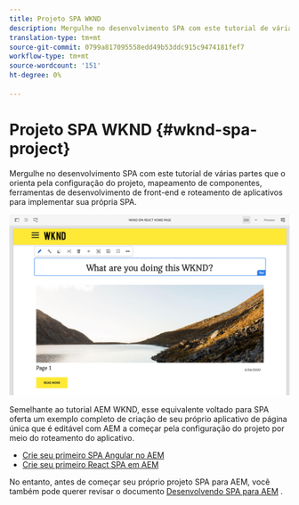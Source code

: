 ```yaml
---
title: Projeto SPA WKND
description: Mergulhe no desenvolvimento SPA com este tutorial de várias partes que o orienta pela configuração do projeto, mapeamento de componentes, ferramentas de desenvolvimento de front-end e roteamento de aplicativos para implementar sua própria SPA usando React e Angular.
translation-type: tm+mt
source-git-commit: 0799a817095558edd49b53ddc915c9474181fef7
workflow-type: tm+mt
source-wordcount: '151'
ht-degree: 0%

---
```



# Projeto SPA WKND {#wknd-spa-project}

Mergulhe no desenvolvimento SPA com este tutorial de várias partes que o orienta pela configuração do projeto, mapeamento de componentes, ferramentas de desenvolvimento de front-end e roteamento de aplicativos para implementar sua própria SPA.

![Projeto SPA WKND](assets/wknd-spa-project.png)

Semelhante ao tutorial AEM WKND, esse equivalente voltado para SPA oferta um exemplo completo de criação de seu próprio aplicativo de página única que é editável com AEM a começar pela configuração do projeto por meio do roteamento do aplicativo.

* [Crie seu primeiro SPA Angular no AEM](https://docs.adobe.com/content/help/en/experience-manager-learn/spa-angular-tutorial/overview.html)
* [Crie seu primeiro React SPA em AEM](https://docs.adobe.com/content/help/en/experience-manager-learn/spa-react-tutorial/overview.html)

No entanto, antes de começar seu próprio projeto SPA para AEM, você também pode querer revisar o documento [Desenvolvendo SPA para AEM](developing.md) .
